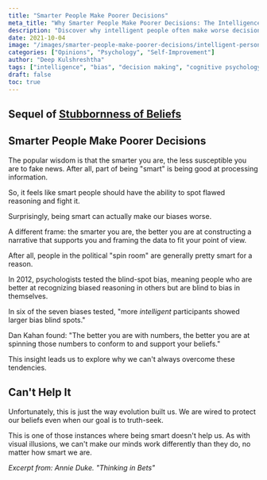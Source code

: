 ```yaml
---
title: "Smarter People Make Poorer Decisions"
meta_title: "Why Smarter People Make Poorer Decisions: The Intelligence Bias Paradox | Psychology"
description: "Discover why intelligent people often make worse decisions due to bias blind spots. Learn how high IQ can actually amplify cognitive biases and motivated reasoning."
date: 2021-10-04
image: "/images/smarter-people-make-poorer-decisions/intelligent-person-thinking.jpg"
categories: ["Opinions", "Psychology", "Self-Improvement"]
author: "Deep Kulshreshtha"
tags: ["intelligence", "bias", "decision making", "cognitive psychology"]
draft: false
toc: true
---
```


## Sequel of [Stubbornness of Beliefs](https://techwiddeep.com/the-stubbornness-of-beliefs/)

## Smarter People Make Poorer Decisions

The popular wisdom is that the smarter you are, the less susceptible you are to fake news. After all, part of being "smart" is being good at processing information.

So, it feels like smart people should have the ability to spot flawed reasoning and fight it.

Surprisingly, being smart can actually make our biases worse.

A different frame: the smarter you are, the better you are at constructing a narrative that supports you and framing the data to fit your point of view.

After all, people in the political "spin room" are generally pretty smart for a reason.

In 2012, psychologists tested the blind-spot bias, meaning people who are better at recognizing biased reasoning in others but are blind to bias in themselves.

In six of the seven biases tested, "more *intelligent* participants showed larger bias blind spots."

Dan Kahan found: "The better you are with numbers, the better you are at spinning those numbers to conform to and support your beliefs."

This insight leads us to explore why we can't always overcome these tendencies.

## Can't Help It

Unfortunately, this is just the way evolution built us. We are wired to protect our beliefs even when our goal is to truth-seek.

This is one of those instances where being smart doesn't help us. As with visual illusions, we can't make our minds work differently than they do, no matter how smart we are.

*Excerpt from: Annie Duke. "Thinking in Bets"*





